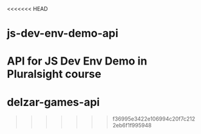 <<<<<<< HEAD
# js-dev-env-demo-api
API for JS Dev Env Demo in Pluralsight course
=======
# delzar-games-api
>>>>>>> f36995e3422e106994c20f7c2122eb6f1f995948
